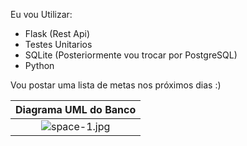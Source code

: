 Eu vou Utilizar:
- Flask (Rest Api)
- Testes Unitarios
- SQLite (Posteriormente vou trocar por PostgreSQL)
- Python


Vou postar uma lista de metas nos próximos dias :)


| Diagrama UML do Banco |
|:--:|
|![space-1.jpg](https://user-images.githubusercontent.com/100642061/187113769-0a9a93d4-ecb5-4f37-a0e0-219bee0f29f6.png)|
